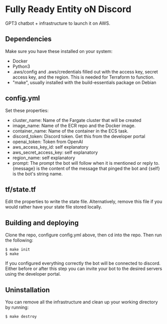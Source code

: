 # Fully Ready Entity oN Discord

GPT3 chatbot + infrastructure to launch it on AWS.

## Dependencies

Make sure you have these installed on your system:

* Docker
* Python3
* .aws/config and .aws/credentials filled out with the access key, secret access key, and the region. This is needed for Terraform to function.
* "make", usually installed with the build-essentials package on Debian

## config.yml

Set these properties:

* cluster_name: Name of the Fargate cluster that will be created
* image_name: Name of the ECR repo and the Docker image.
* container_name: Name of the container in the ECS task.
* discord_token: Discord token. Get this from the developer portal
* openai_token: Token from OpenAI
* aws_access_key_id: self explanatory
* aws_secret_access_key: self explanatory
* region_name: self explanatory
* prompt: The prompt the bot will follow when it is mentioned or reply to. {message} is the content of the message that pinged the bot and {self} is the bot's string name.

## tf/state.tf

Edit the properties to write the state file. Alternatively, remove this file if you would rather have your state file stored locally.

## Building and deploying

Clone the repo, configure config.yml above, then cd into the repo. Then run the following:

```
$ make init
$ make
```

If you configured everything correctly the bot will be connected to discord. Either before or after this step you can invite your bot to the desired servers using the developer portal.

## Uninstallation

You can remove all the infrastructure and clean up your working directory by running:

```
$ make destroy
```